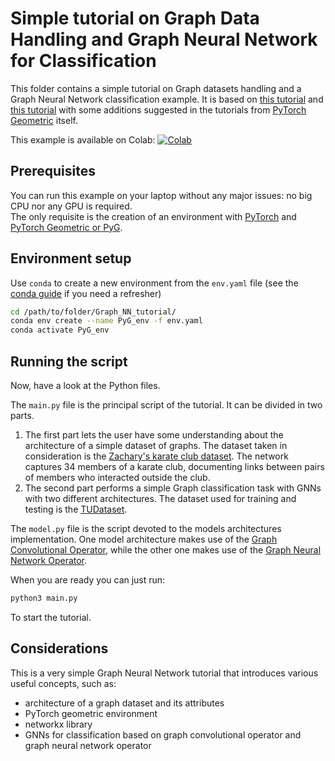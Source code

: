 # Simple tutorial on Graph Data Handling and Graph Neural Network for Classification

This folder contains a simple tutorial on Graph datasets handling and a Graph Neural Network classification example. It is based on [this tutorial](https://colab.research.google.com/drive/1I8a0DfQ3fI7Njc62__mVXUlcAleUclnb?usp=sharing) and [this tutorial](https://colab.research.google.com/drive/1h3-vJGRVloF5zStxL5I0rSy4ZUPNsjy8?usp=sharing) with some additions suggested in the tutorials from [PyTorch Geometric](https://pytorch-geometric.readthedocs.io/en/latest/) itself.

This example is available on Colab: [![Colab](https://colab.research.google.com/assets/colab-badge.svg)](https://colab.research.google.com/github/imanlab/iml_dl_tutorial/blob/master/examples/GraphNN_tutorial/GraphNN_tutorial.ipynb)


## Prerequisites

You can run this example on your laptop without any major issues: no big CPU nor any GPU is required.  
The only requisite is the creation of an environment with [PyTorch](https://pytorch.org) and [PyTorch Geometric or PyG](https://pytorch-geometric.readthedocs.io/en/latest/).

## Environment setup

Use `conda` to create a new environment from the `env.yaml` file (see the [conda guide](../../resources/conda/guide.md) if you need a refresher)

```bash
cd /path/to/folder/Graph_NN_tutorial/
conda env create --name PyG_env -f env.yaml
conda activate PyG_env
```

## Running the script

Now, have a look at the Python files.

The `main.py` file is the principal script of the tutorial. It can be divided in two parts. 
1. The first part lets the user have some understanding about the architecture of a simple dataset of graphs. The dataset taken in consideration is the [Zachary's karate club dataset](https://en.wikipedia.org/wiki/Zachary%27s_karate_club). The network captures 34 members of a karate club, documenting links between pairs of members who interacted outside the club.
2.  The second part performs a simple Graph classification task with GNNs with two different architectures. The dataset used for training and testing is the [TUDataset](https://chrsmrrs.github.io/datasets/).


The `model.py` file is the script devoted to the models architectures implementation. One model architecture makes use of the [Graph Convolutional Operator](https://arxiv.org/abs/1609.02907), while the other one makes use of the [Graph Neural Network Operator](https://arxiv.org/abs/1810.02244).


When you are ready you can just run:

```bash
python3 main.py
```
To start the tutorial.

## Considerations

This is a very simple Graph Neural Network tutorial that introduces various useful concepts, such as:

- architecture of a graph dataset and its attributes
- PyTorch geometric environment
- networkx library 
- GNNs for classification based on graph convolutional operator and graph neural network operator
